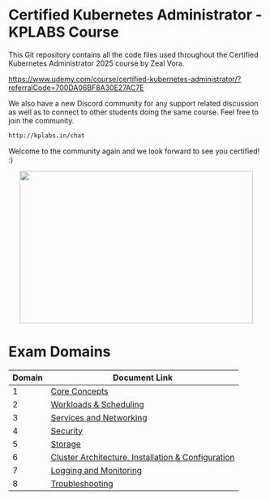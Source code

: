 # Certified Kubernetes Administrator - KPLABS Course

This Git repository contains all the code files used throughout the Certified Kubernetes Administrator 2025 course by Zeal Vora.

https://www.udemy.com/course/certified-kubernetes-administrator/?referralCode=700DA06BF8A30E27AC7E

We also have a new Discord community for any support related discussion as well as to connect to other students doing the same course. Feel free to join the community.

```sh
http://kplabs.in/chat
```
Welcome to the community again and we look forward to see you certified! :)

<p align="center">
  <img width="460" height="300" src="https://i.ibb.co/b3jFkkk/discord-terraform.png">
</p>

# Exam Domains

| Domain | Document Link |
| ------ | ------ |
| 1 | [Core Concepts][PlDa] |
| 2 | [Workloads & Scheduling][PlDb] |
| 3 | [Services and Networking][PlDc]
| 4 | [Security][PlDe] |
| 5 | [Storage][PlDf] |
| 6 | [Cluster Architecture, Installation & Configuration][PlDg] |
| 7 | [Logging and Monitoring][PlDh] |
| 8 | [Troubleshooting][PlDi] |



   [PlDa]: <https://github.com/zealvora/certified-kubernetes-administrator/tree/master/Domain%201%20-%20Core%20Concepts>
   [PlDb]: <https://github.com/zealvora/certified-kubernetes-administrator/tree/master/Domain%202%20-%20Workloads%20%26%20Scheduling>
   [PlDc]: <https://github.com/zealvora/certified-kubernetes-administrator/tree/master/Domain%203%20-%20Services%20and%20Networking>
   [PlDe]: <https://github.com/zealvora/certified-kubernetes-administrator/tree/master/Domain%204%20-%20Security>
   [PlDf]: <https://github.com/zealvora/certified-kubernetes-administrator/tree/master/Domain%205%20-%20Storage>
   [PlDg]: <https://github.com/zealvora/certified-kubernetes-administrator/tree/master/Domain%206%20-%20Cluster%20Architecture%2C%20Installation%20%26%20Configuration>
   [PlDh]: <./Domain%207%20-%20Logging%20and%20Monitoring>
   [PlDi]: <https://github.com/zealvora/certified-kubernetes-administrator/tree/master/Domain%208%20-%20Troubleshooting>
